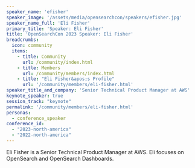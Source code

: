 ```yaml
---
speaker_name: 'efisher'
speaker_image: '/assets/media/opensearchcon/speakers/efisher.jpg'
speaker_name_full: 'Eli Fisher'
primary_title: 'Speaker: Eli Fisher'
title: 'OpenSearchCon 2023 Speaker: Eli Fisher'
breadcrumbs:
  icon: community
  items:
    - title: Community
      url: /community/index.html
    - title: Members
      url: /community/members/index.html
    - title: "Eli Fisher&apos;s Profile"
      url: '/community/members/eli-fisher.html'
speaker_title_and_company: 'Senior Technical Product Manager at AWS'
keynote_speaker: true
session_track: "keynote"
permalink: '/community/members/eli-fisher.html'
personas:
  - conference_speaker
conference_id:
  - "2023-north-america"
  - "2022-north-america"
---
```

Eli Fisher is a Senior Technical Product Manager at AWS. Eli focuses on OpenSearch and OpenSearch Dashboards.

